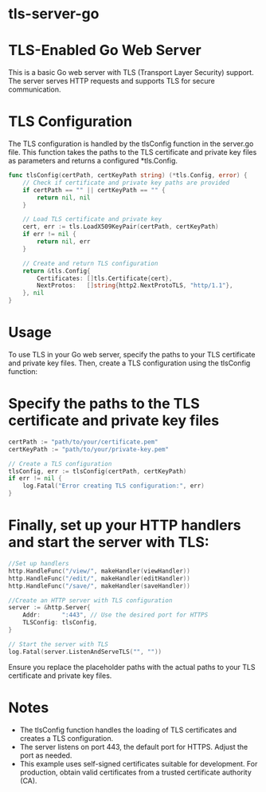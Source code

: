 # tls-server-go
# TLS-Enabled Go Web Server
This is a basic Go web server with TLS (Transport Layer Security) support. The server serves HTTP requests and supports TLS for secure communication.

# TLS Configuration
The TLS configuration is handled by the tlsConfig function in the server.go file. This function takes the paths to the TLS certificate and private key files as parameters and returns a configured *tls.Config.
```go
func tlsConfig(certPath, certKeyPath string) (*tls.Config, error) {
    // Check if certificate and private key paths are provided
    if certPath == "" || certKeyPath == "" {
        return nil, nil
    }

    // Load TLS certificate and private key
    cert, err := tls.LoadX509KeyPair(certPath, certKeyPath)
    if err != nil {
        return nil, err
    }

    // Create and return TLS configuration
    return &tls.Config{
        Certificates: []tls.Certificate{cert},
        NextProtos:   []string{http2.NextProtoTLS, "http/1.1"},
    }, nil
}
```



# Usage
To use TLS in your Go web server, specify the paths to your TLS certificate and private key files. Then, create a TLS configuration using the tlsConfig function:

# Specify the paths to the TLS certificate and private key files
```go
certPath := "path/to/your/certificate.pem"
certKeyPath := "path/to/your/private-key.pem"

// Create a TLS configuration
tlsConfig, err := tlsConfig(certPath, certKeyPath)
if err != nil {
    log.Fatal("Error creating TLS configuration:", err)
}
```
# Finally, set up your HTTP handlers and start the server with TLS:
```go
//Set up handlers
http.HandleFunc("/view/", makeHandler(viewHandler))
http.HandleFunc("/edit/", makeHandler(editHandler))
http.HandleFunc("/save/", makeHandler(saveHandler))

//Create an HTTP server with TLS configuration
server := &http.Server{
    Addr:      ":443", // Use the desired port for HTTPS
    TLSConfig: tlsConfig,
}

// Start the server with TLS
log.Fatal(server.ListenAndServeTLS("", ""))
```


Ensure you replace the placeholder paths with the actual paths to your TLS certificate and private key files.

# Notes
- The tlsConfig function handles the loading of TLS certificates and creates a TLS configuration.
- The server listens on port 443, the default port for HTTPS. Adjust the port as needed.
- This example uses self-signed certificates suitable for development. For production, obtain valid certificates from a trusted certificate authority (CA).
